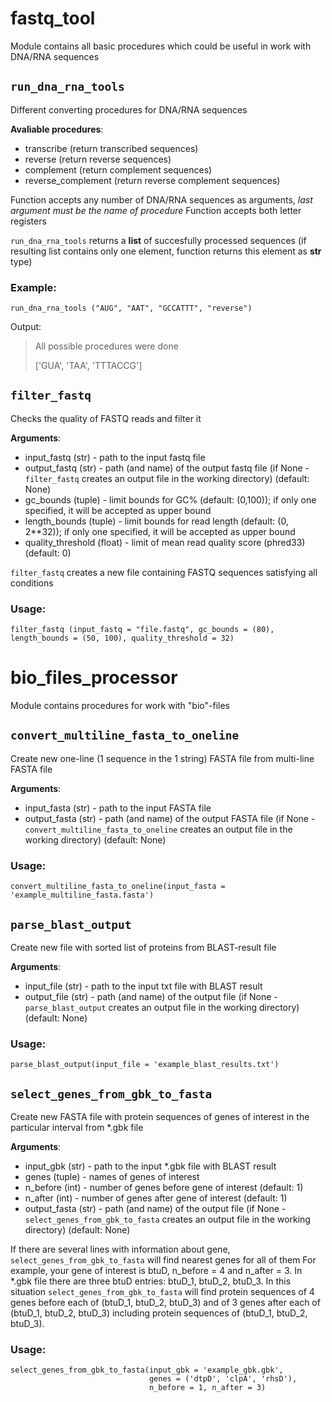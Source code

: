 # fastq_tool
Module contains all basic procedures which could be useful in work with DNA/RNA sequences

## `run_dna_rna_tools`
Different converting procedures for DNA/RNA sequences

**Avaliable procedures**:
- transcribe (return transcribed sequences)
- reverse (return reverse sequences)
- complement (return complement sequences)
- reverse_complement (return reverse complement sequences)

Function accepts any number of DNA/RNA sequences as arguments, *last argument must be the name of procedure*
Function accepts both letter registers

`run_dna_rna_tools` returns a **list** of succesfully processed sequences (if resulting list contains only one element, function returns this element as **str** type)

### Example:
```
run_dna_rna_tools ("AUG", "AAT", "GCCATTT", "reverse")
```
Output:
> All possible procedures were done
> 
> ['GUA', 'TAA', 'TTTACCG']



## `filter_fastq`
Checks the quality of FASTQ reads and filter it

**Arguments**:
- input_fastq (str) - path to the input fastq file
- output_fastq (str) - path (and name) of the output fastq file (if None - `filter_fastq` creates an output file in the working directory) (default: None)
- gc_bounds (tuple) - limit bounds for GC% (default: (0,100)); if only one specified, it will be accepted as upper bound
- length_bounds (tuple) - limit bounds for read length (default: (0, 2**32)); if only one specified, it will be accepted as upper bound
- quality_threshold (float) - limit of mean read quality score (phred33) (default: 0)

`filter_fastq` creates a new file containing FASTQ sequences satisfying all conditions

### Usage:
```
filter_fastq (input_fastq = "file.fastq", gc_bounds = (80), length_bounds = (50, 100), quality_threshold = 32)
```


# bio_files_processor
Module contains procedures for work with "bio"-files

## `convert_multiline_fasta_to_oneline`
Create new one-line (1 sequence in the 1 string) FASTA file from multi-line FASTA file

**Arguments**:
- input_fasta (str) - path to the input FASTA file
- output_fasta (str) - path (and name) of the output FASTA file (if None - `convert_multiline_fasta_to_oneline` creates an output file in the working directory) (default: None)

### Usage:
```
convert_multiline_fasta_to_oneline(input_fasta = 'example_multiline_fasta.fasta')
```

## `parse_blast_output`
Create new file with sorted list of proteins from BLAST-result file

**Arguments**:
- input_file (str) - path to the input txt file with BLAST result
- output_file (str) - path (and name) of the output file (if None - `parse_blast_output` creates an output file in the working directory) (default: None)

### Usage:
```
parse_blast_output(input_file = 'example_blast_results.txt')
```

## `select_genes_from_gbk_to_fasta`
Create new FASTA file with protein sequences of genes of interest in the particular interval from *.gbk file

**Arguments**:
- input_gbk (str) - path to the input *.gbk file with BLAST result
- genes (tuple) - names of genes of interest
- n_before (int) - number of genes before gene of interest (default: 1)
- n_after (int) - number of genes after gene of interest (default: 1)
- output_fasta (str) - path (and name) of the output file (if None - `select_genes_from_gbk_to_fasta` creates an output file in the working directory) (default: None)

If there are several lines with information about gene, `select_genes_from_gbk_to_fasta` will find nearest genes for all of them 
For example, your gene of interest is btuD, n_before = 4 and n_after = 3. In *.gbk file there are three btuD entries: btuD_1, btuD_2, btuD_3. In this situation  `select_genes_from_gbk_to_fasta` will find protein sequences of 4 genes before each of (btuD_1, btuD_2, btuD_3) and of 3 genes after each of (btuD_1, btuD_2, btuD_3) including protein sequences of (btuD_1, btuD_2, btuD_3).

### Usage:
```
select_genes_from_gbk_to_fasta(input_gbk = 'example_gbk.gbk', 
                               genes = ('dtpD', 'clpA', 'rhsD'),
                               n_before = 1, n_after = 3)
```
